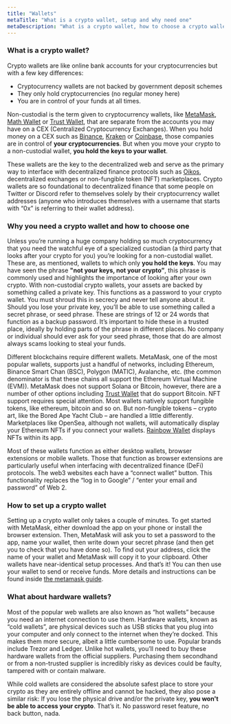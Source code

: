 ```yaml
---
title: "Wallets"
metaTitle: "What is a crypto wallet, setup and why need one"
metaDescription: "What is a crypto wallet, how to choose a crypto wallet, how to set up a crypto wallet, what are hardware wallets"
---
```

### What is a crypto wallet?
Crypto wallets are like online bank accounts for your cryptocurrencies but with a few key differences: 
- Cryptocurrency wallets are not backed by government deposit schemes 
- They only hold cryptocurrencies (no regular money here) 
- You are in control of your funds at all times. 

Non-custodial is the term given to cryptocurrency wallets, like [MetaMask](https://www.metamask.io), [Math Wallet](https://mathwallet.org/) or [Trust Wallet](https://trustwallet.com/), that are separate from the accounts you may have on a CEX (Centralized Cryptocurrency Exchanges). When you hold money on a CEX such as [Binance](https://binance.com), [Kraken](https://kraken.com) or [Coinbase](https://kraken.com), those companies are in control of **your cryptocurrencies**. But when you move your crypto to a non-custodial wallet, **you hold the keys to your wallet**.

These wallets are the key to the decentralized web and serve as the primary way to interface with decentralized finance protocols such as [Oikos](https://oikos.cash), decentralized exchanges or non-fungible token (NFT) marketplaces. Crypto wallets are so foundational to decentralized finance that some people on Twitter or Discord refer to themselves solely by their cryptocurrency wallet addresses (anyone who introduces themselves with a username that starts with “0x” is referring to their wallet address).

### Why you need a crypto wallet and how to choose one
Unless you’re running a huge company holding so much cryptocurrency that you need the watchful eye of a specialized custodian (a third party that looks after your crypto for you) you’re looking for a non-custodial wallet. These are, as mentioned, wallets to which only **you hold the keys**. You may have seen the phrase **"not your keys, not your crypto”**, this phrase is commonly used and highlights the importance of looking after your own crypto. With non-custodial crypto wallets, your assets are backed by something called a private key. This functions as a password to your crypto wallet. You must shroud this in secrecy and never tell anyone about it. Should you lose your private key, you’ll be able to use something called a secret phrase, or seed phrase. These are strings of 12 or 24 words that function as a backup password. It’s important to hide these in a trusted place, ideally by holding parts of the phrase in different places. No company or individual should ever ask for your seed phrase, those that do are almost always scams looking to steal your funds.

Different blockchains require different wallets. MetaMask, one of the most popular wallets, supports just a handful of networks, including Ethereum, Binance Smart Chan (BSC), Polygon (MATIC), Avalanche, etc. (the common denominator is that these chains all support the Ethereum Virtual Machine (EVM)). MetaMask does not support Solana or Bitcoin, however, there are a number of other options including [Trust Wallet](https://trustwallet.com/) that do support Bitcoin. NFT support requires special attention. Most wallets natively support fungible tokens, like ethereum, bitcoin and so on. But non-fungible tokens – crypto art, like the Bored Ape Yacht Club – are handled a little differently. Marketplaces like OpenSea, although not wallets, will automatically display your Ethereum NFTs if you connect your wallets. [Rainbow Wallet](https://rainbow.me/) displays NFTs within its app.

Most of these wallets function as either desktop wallets, browser extensions or mobile wallets. Those that function as browser extensions are particularly useful when interfacing with decentralized finance (DeFi) protocols. The web3 websites each have a “connect wallet” button. This functionality replaces the “log in to Google” / “enter your email and password” of Web 2.

### How to set up a crypto wallet

Setting up a crypto wallet only takes a couple of minutes. To get started with MetaMask, either download the app on your phone or install the browser extension. Then, MetaMask will ask you to set a password to the app, name your wallet, then write down your secret phrase (and then get you to check that you have done so). To find out your address, click the name of your wallet and MetaMask will copy it to your clipboard. Other wallets have near-identical setup processes. And that’s it! You can then use your wallet to send or receive funds. More details and instructions can be found inside [the metamask guide](/wallets/metamask).


### What about hardware wallets?
Most of the popular web wallets are also known as “hot wallets” because you need an internet connection to use them. Hardware wallets, known as “cold wallets”, are physical devices such as USB sticks that you plug into your computer and only connect to the internet when they’re docked. This makes them more secure, albeit a little cumbersome to use. Popular brands include Trezor and Ledger. Unlike hot wallets, you’ll need to buy these hardware wallets from the official suppliers. Purchasing them secondhand or from a non-trusted supplier is incredibly risky as devices could be faulty, tampered with or contain malware.

While cold wallets are considered the absolute safest place to store your crypto as they are entirely offline and cannot be hacked, they also pose a similar risk: If you lose the physical drive and/or the private key, **you won't be able to access your crypto**. That’s it. No password reset feature, no back button, nada.